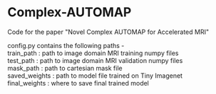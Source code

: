 # Complex-AUTOMAP
Code for the paper "Novel Complex AUTOMAP for Accelerated MRI"

config.py contains the following paths - <br />
train_path : path to image domain MRI training numpy files <br />
test_path : path to image domain MRI validation numpy files <br />
mask_path : path to cartesian mask file <br />
saved_weights : path to model file trained on Tiny Imagenet <br />
final_weights : where to save final trained model 

